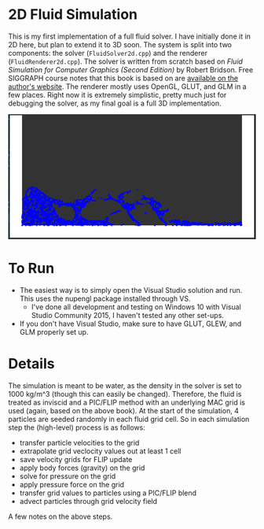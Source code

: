 # 2D Fluid Simulation
This is my first implementation of a full fluid solver. I have initially done it in 2D here, but plan to extend it to 3D soon. The system is split into two components: the solver (`FluidSolver2d.cpp`) and the renderer (`FluidRenderer2d.cpp`). The solver is written from scratch based on <i>Fluid Simulation for Computer Graphics (Second Edition)</i> by Robert Bridson. Free SIGGRAPH course notes that this book is based on are [available on the author's website](https://www.cs.ubc.ca/~rbridson/fluidsimulation/fluids_notes.pdf). The renderer mostly uses OpenGL, GLUT, and GLM in a few places. Right now it is extremely simplistic, pretty much just for debugging the solver, as my final goal is a full 3D implementation. 

![sim screenshot](https://github.com/davrempe/2d-fluid-sim/blob/master/images/screenshot_2d_fluid_sim.png "Example of simulation running")

# To Run
* The easiest way is to simply open the Visual Studio solution and run. This uses the nupengl package installed through VS.  
    * I've done all development and testing on Windows 10 with Visual Studio Community 2015, I haven't tested any other set-ups.
* If you don't have Visual Studio, make sure to have GLUT, GLEW, and GLM properly set up.

# Details
The simulation is meant to be water, as the density in the solver is set to 1000 kg/m^3 (though this can easily be changed). Therefore, the fluid is treated as inviscid and a PIC/FLIP method with an underlying MAC grid is used (again, based on the above book). At the start of the simulation, 4 particles are seeded randomly in each fluid grid cell. So in each simulation step the (high-level) process is as follows:
* transfer particle velocities to the grid
* extrapolate grid veclocity values out at least 1 cell
* save velocity grids for FLIP update
* apply body forces (gravity) on the grid
* solve for pressure on the grid
* apply pressure force on the grid
* transfer grid values to particles using a PIC/FLIP blend
* advect particles through grid velocity field

A few notes on the above steps. 
